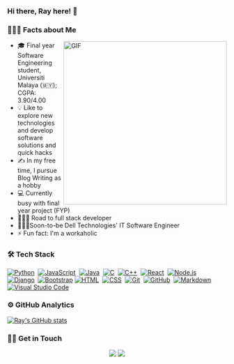 
### Hi there, Ray here! 👋

### 👨🏻‍💻 Facts about Me

<p><a target="_blank" rel="noopener noreferrer" href="https://camo.githubusercontent.com/b86a9047afd5ab67de4d8d1c1ce6293db7900b997bb10cfdeec7046e7f035fe3/68747470733a2f2f6d69726f2e6d656469756d2e636f6d2f6d61782f313336302f312a495247486d69477361313673746564517649615a66772e676966"><img align="right" width="375" alt="GIF" src="https://camo.githubusercontent.com/b86a9047afd5ab67de4d8d1c1ce6293db7900b997bb10cfdeec7046e7f035fe3/68747470733a2f2f6d69726f2e6d656469756d2e636f6d2f6d61782f313336302f312a495247486d69477361313673746564517649615a66772e676966" data-canonical-src="https://miro.medium.com/max/1360/1*IRGHmiGsa16stedQvIaZfw.gif" style="max-width:100%;"></a></p>

- 🎓 Final year Software Engineering student, Universiti Malaya (🇲🇾); CGPA: 3.90/4.00 
- 💡 Like to explore new technologies and develop software solutions and quick hacks
- ✍️ In my free time, I pursue Blog Writing as a hobby
- 💻 Currently busy with final year project (FYP)
- 🏃🏻‍♂️ Road to full stack developer
- 🙇🏻‍♂️Soon-to-be Dell Technologies' IT Software Engineer
- ⚡ Fun fact: I'm a workaholic

### 🛠 Tech Stack

<p><a target="_blank" rel="noopener noreferrer" href="https://camo.githubusercontent.com/1d60a65352c961dc0bc3bfcddb926a34787b47ffced9bcadeaea32962297ef5a/68747470733a2f2f696d672e736869656c64732e696f2f62616467652f2d507974686f6e2d3035313232413f7374796c653d666c6174266c6f676f3d707974686f6e"><img src="https://camo.githubusercontent.com/1d60a65352c961dc0bc3bfcddb926a34787b47ffced9bcadeaea32962297ef5a/68747470733a2f2f696d672e736869656c64732e696f2f62616467652f2d507974686f6e2d3035313232413f7374796c653d666c6174266c6f676f3d707974686f6e" alt="Python" data-canonical-src="https://img.shields.io/badge/-Python-05122A?style=flat&amp;logo=python" style="max-width:100%;"></a>&nbsp;
<a target="_blank" rel="noopener noreferrer" href="https://camo.githubusercontent.com/6e8ce928be6e5866e27140eb0bb25479b52137d75ee0196e7b67c91038a9abc3/68747470733a2f2f696d672e736869656c64732e696f2f62616467652f2d4a6176615363726970742d3035313232413f7374796c653d666c6174266c6f676f3d6a617661736372697074"><img src="https://camo.githubusercontent.com/6e8ce928be6e5866e27140eb0bb25479b52137d75ee0196e7b67c91038a9abc3/68747470733a2f2f696d672e736869656c64732e696f2f62616467652f2d4a6176615363726970742d3035313232413f7374796c653d666c6174266c6f676f3d6a617661736372697074" alt="JavaScript" data-canonical-src="https://img.shields.io/badge/-JavaScript-05122A?style=flat&amp;logo=javascript" style="max-width:100%;"></a>&nbsp;
<a target="_blank" rel="noopener noreferrer" href="https://camo.githubusercontent.com/923eea6a54760c8adc876b3afab4fec69342f619a1428b14d8ae211d2f7801cf/68747470733a2f2f696d672e736869656c64732e696f2f62616467652f2d4a6176612d3035313232413f7374796c653d666c6174266c6f676f3d4a617661266c6f676f436f6c6f723d464641353138"><img src="https://camo.githubusercontent.com/923eea6a54760c8adc876b3afab4fec69342f619a1428b14d8ae211d2f7801cf/68747470733a2f2f696d672e736869656c64732e696f2f62616467652f2d4a6176612d3035313232413f7374796c653d666c6174266c6f676f3d4a617661266c6f676f436f6c6f723d464641353138" alt="Java" data-canonical-src="https://img.shields.io/badge/-Java-05122A?style=flat&amp;logo=Java&amp;logoColor=FFA518" style="max-width:100%;"></a>&nbsp;
<a target="_blank" rel="noopener noreferrer" href="https://camo.githubusercontent.com/02660457c8f38de2a1a51406de517602b06521304cb6b07030f5bf8ddef667ea/68747470733a2f2f696d672e736869656c64732e696f2f62616467652f2d432d3035313232413f7374796c653d666c6174266c6f676f3d43266c6f676f436f6c6f723d413842394343"><img src="https://camo.githubusercontent.com/02660457c8f38de2a1a51406de517602b06521304cb6b07030f5bf8ddef667ea/68747470733a2f2f696d672e736869656c64732e696f2f62616467652f2d432d3035313232413f7374796c653d666c6174266c6f676f3d43266c6f676f436f6c6f723d413842394343" alt="C" data-canonical-src="https://img.shields.io/badge/-C-05122A?style=flat&amp;logo=C&amp;logoColor=A8B9CC" style="max-width:100%;"></a>&nbsp;
<a target="_blank" rel="noopener noreferrer" href="https://camo.githubusercontent.com/7d2d9f2c713c8bb81fb97575cb8fbaea86cca12f310356615f2f42c284256396/68747470733a2f2f696d672e736869656c64732e696f2f62616467652f2d432b2b2d3035313232413f7374796c653d666c6174266c6f676f3d43253242253242266c6f676f436f6c6f723d303035393943"><img src="https://camo.githubusercontent.com/7d2d9f2c713c8bb81fb97575cb8fbaea86cca12f310356615f2f42c284256396/68747470733a2f2f696d672e736869656c64732e696f2f62616467652f2d432b2b2d3035313232413f7374796c653d666c6174266c6f676f3d43253242253242266c6f676f436f6c6f723d303035393943" alt="C++" data-canonical-src="https://img.shields.io/badge/-C++-05122A?style=flat&amp;logo=C%2B%2B&amp;logoColor=00599C" style="max-width:100%;"></a>&nbsp;
<a target="_blank" rel="noopener noreferrer" href="https://camo.githubusercontent.com/0dbdbda9b41b77beb88c3a54e5da74ae7632c0683b09536f78bcc146258be5fe/68747470733a2f2f696d672e736869656c64732e696f2f62616467652f2d52656163742d3035313232413f7374796c653d666c6174266c6f676f3d7265616374"><img src="https://camo.githubusercontent.com/0dbdbda9b41b77beb88c3a54e5da74ae7632c0683b09536f78bcc146258be5fe/68747470733a2f2f696d672e736869656c64732e696f2f62616467652f2d52656163742d3035313232413f7374796c653d666c6174266c6f676f3d7265616374" alt="React" data-canonical-src="https://img.shields.io/badge/-React-05122A?style=flat&amp;logo=react" style="max-width:100%;"></a>&nbsp;
<a target="_blank" rel="noopener noreferrer" href="https://camo.githubusercontent.com/441ef92f4ca6ed08f5179c92de1db983e255289755d138acddb23c503f54fc9c/68747470733a2f2f696d672e736869656c64732e696f2f62616467652f2d4e6f64652e6a732d3035313232413f7374796c653d666c6174266c6f676f3d6e6f64652e6a73"><img src="https://camo.githubusercontent.com/441ef92f4ca6ed08f5179c92de1db983e255289755d138acddb23c503f54fc9c/68747470733a2f2f696d672e736869656c64732e696f2f62616467652f2d4e6f64652e6a732d3035313232413f7374796c653d666c6174266c6f676f3d6e6f64652e6a73" alt="Node.js" data-canonical-src="https://img.shields.io/badge/-Node.js-05122A?style=flat&amp;logo=node.js" style="max-width:100%;"></a><br>
<a target="_blank" rel="noopener noreferrer" href="https://camo.githubusercontent.com/e3b0a2acde2315cf6389d5f30fc1ad13d74a087554a28d5193a2131d4e79d180/68747470733a2f2f696d672e736869656c64732e696f2f62616467652f2d446a616e676f2d3035313232413f7374796c653d666c6174266c6f676f3d646a616e676f266c6f676f436f6c6f723d303932453230"><img src="https://camo.githubusercontent.com/e3b0a2acde2315cf6389d5f30fc1ad13d74a087554a28d5193a2131d4e79d180/68747470733a2f2f696d672e736869656c64732e696f2f62616467652f2d446a616e676f2d3035313232413f7374796c653d666c6174266c6f676f3d646a616e676f266c6f676f436f6c6f723d303932453230" alt="Django" data-canonical-src="https://img.shields.io/badge/-Django-05122A?style=flat&amp;logo=django&amp;logoColor=092E20" style="max-width:100%;"></a>&nbsp;
<a target="_blank" rel="noopener noreferrer" href="https://camo.githubusercontent.com/1a3d592707d940e585ac708278cf93823ccf24115714e2b90d27165c2abac401/68747470733a2f2f696d672e736869656c64732e696f2f62616467652f2d426f6f7473747261702d3035313232413f7374796c653d666c6174266c6f676f3d626f6f747374726170266c6f676f436f6c6f723d353633443743"><img src="https://camo.githubusercontent.com/1a3d592707d940e585ac708278cf93823ccf24115714e2b90d27165c2abac401/68747470733a2f2f696d672e736869656c64732e696f2f62616467652f2d426f6f7473747261702d3035313232413f7374796c653d666c6174266c6f676f3d626f6f747374726170266c6f676f436f6c6f723d353633443743" alt="Bootstrap" data-canonical-src="https://img.shields.io/badge/-Bootstrap-05122A?style=flat&amp;logo=bootstrap&amp;logoColor=563D7C" style="max-width:100%;"></a>
<a target="_blank" rel="noopener noreferrer" href="https://camo.githubusercontent.com/c8d13e1c596a6726b1da8475a9299fac133f95ef009083b48be01f975a44987e/68747470733a2f2f696d672e736869656c64732e696f2f62616467652f2d48544d4c2d3035313232413f7374796c653d666c6174266c6f676f3d48544d4c35"><img src="https://camo.githubusercontent.com/c8d13e1c596a6726b1da8475a9299fac133f95ef009083b48be01f975a44987e/68747470733a2f2f696d672e736869656c64732e696f2f62616467652f2d48544d4c2d3035313232413f7374796c653d666c6174266c6f676f3d48544d4c35" alt="HTML" data-canonical-src="https://img.shields.io/badge/-HTML-05122A?style=flat&amp;logo=HTML5" style="max-width:100%;"></a>&nbsp;
<a target="_blank" rel="noopener noreferrer" href="https://camo.githubusercontent.com/d738d76484d50c8345c2d01e39364b707285bc7936140858e7909dfe6424efb2/68747470733a2f2f696d672e736869656c64732e696f2f62616467652f2d4353532d3035313232413f7374796c653d666c6174266c6f676f3d43535333266c6f676f436f6c6f723d313537324236"><img src="https://camo.githubusercontent.com/d738d76484d50c8345c2d01e39364b707285bc7936140858e7909dfe6424efb2/68747470733a2f2f696d672e736869656c64732e696f2f62616467652f2d4353532d3035313232413f7374796c653d666c6174266c6f676f3d43535333266c6f676f436f6c6f723d313537324236" alt="CSS" data-canonical-src="https://img.shields.io/badge/-CSS-05122A?style=flat&amp;logo=CSS3&amp;logoColor=1572B6" style="max-width:100%;"></a>&nbsp;
<a target="_blank" rel="noopener noreferrer" href="https://camo.githubusercontent.com/2fc774b6f44efd9ac27316c539e0e94f8e524f872dc5b1c3ef60266a598331bc/68747470733a2f2f696d672e736869656c64732e696f2f62616467652f2d4769742d3035313232413f7374796c653d666c6174266c6f676f3d676974"><img src="https://camo.githubusercontent.com/2fc774b6f44efd9ac27316c539e0e94f8e524f872dc5b1c3ef60266a598331bc/68747470733a2f2f696d672e736869656c64732e696f2f62616467652f2d4769742d3035313232413f7374796c653d666c6174266c6f676f3d676974" alt="Git" data-canonical-src="https://img.shields.io/badge/-Git-05122A?style=flat&amp;logo=git" style="max-width:100%;"></a>&nbsp;
<a target="_blank" rel="noopener noreferrer" href="https://camo.githubusercontent.com/202a58d250ff1d21ee70433e0070b55f8fed747f8883c1750742aa791b1ad871/68747470733a2f2f696d672e736869656c64732e696f2f62616467652f2d4769744875622d3035313232413f7374796c653d666c6174266c6f676f3d676974687562"><img src="https://camo.githubusercontent.com/202a58d250ff1d21ee70433e0070b55f8fed747f8883c1750742aa791b1ad871/68747470733a2f2f696d672e736869656c64732e696f2f62616467652f2d4769744875622d3035313232413f7374796c653d666c6174266c6f676f3d676974687562" alt="GitHub" data-canonical-src="https://img.shields.io/badge/-GitHub-05122A?style=flat&amp;logo=github" style="max-width:100%;"></a>&nbsp;
<a target="_blank" rel="noopener noreferrer" href="https://camo.githubusercontent.com/966a757a009136e1d6dbc91295ace7708f800e0d4060a98f6b32c19e8ce7158d/68747470733a2f2f696d672e736869656c64732e696f2f62616467652f2d4d61726b646f776e2d3035313232413f7374796c653d666c6174266c6f676f3d6d61726b646f776e"><img src="https://camo.githubusercontent.com/966a757a009136e1d6dbc91295ace7708f800e0d4060a98f6b32c19e8ce7158d/68747470733a2f2f696d672e736869656c64732e696f2f62616467652f2d4d61726b646f776e2d3035313232413f7374796c653d666c6174266c6f676f3d6d61726b646f776e" alt="Markdown" data-canonical-src="https://img.shields.io/badge/-Markdown-05122A?style=flat&amp;logo=markdown" style="max-width:100%;"></a><br>
<a target="_blank" rel="noopener noreferrer" href="https://camo.githubusercontent.com/1ca4fca85fcdf590edd7002c02ded299502daa79309d0656859b69d55a1c1fa9/68747470733a2f2f696d672e736869656c64732e696f2f62616467652f2d56697375616c25323053747564696f253230436f64652d3035313232413f7374796c653d666c6174266c6f676f3d76697375616c2d73747564696f2d636f6465266c6f676f436f6c6f723d303037414343"><img src="https://camo.githubusercontent.com/1ca4fca85fcdf590edd7002c02ded299502daa79309d0656859b69d55a1c1fa9/68747470733a2f2f696d672e736869656c64732e696f2f62616467652f2d56697375616c25323053747564696f253230436f64652d3035313232413f7374796c653d666c6174266c6f676f3d76697375616c2d73747564696f2d636f6465266c6f676f436f6c6f723d303037414343" alt="Visual Studio Code" data-canonical-src="https://img.shields.io/badge/-Visual%20Studio%20Code-05122A?style=flat&amp;logo=visual-studio-code&amp;logoColor=007ACC" style="max-width:100%;"></a>&nbsp;

### ⚙️ GitHub Analytics

[![Ray's GitHub stats](https://github-readme-stats.vercel.app/api?username=mdrhmn&show_icons=true&theme=dark)](https://github.com/mdrhmn/github-readme-stats)

### 🤝🏻 Get in Touch

<p align="center">
<a href="https://www.linkedin.com/in/muhd-rahiman/" rel="nofollow"><img src="https://camo.githubusercontent.com/6414fc0abe3814c82a0f5109b74542f7e02e9beaecc420b7efbbac2091e0578e/68747470733a2f2f696d672e736869656c64732e696f2f62616467652f2d41646974796125323056696b72616d25323053696e67682d3030373742353f7374796c653d666c6174266c6f676f3d4c696e6b6564696e266c6f676f436f6c6f723d7768697465" data-canonical-src="https://img.shields.io/badge/-Aditya%20Vikram%20Singh-0077B5?style=flat&amp;logo=Linkedin&amp;logoColor=white" style="max-width:100%;"></a>
<a href="mailto:mdrhmn99@gmail.com"><img src="https://camo.githubusercontent.com/07a9687150a8d67abd09acaf37eca46374e5dd812ec057e2df140c28909678d9/68747470733a2f2f696d672e736869656c64732e696f2f62616467652f2d617673696e676840756d6173732e6564752d4431343833363f7374796c653d666c6174266c6f676f3d476d61696c266c6f676f436f6c6f723d7768697465" data-canonical-src="https://img.shields.io/badge/-avsingh@umass.edu-D14836?style=flat&amp;logo=Gmail&amp;logoColor=white" style="max-width:100%;"></a>
</p>
